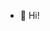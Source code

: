 - 👋 Hi!

<!---
tkulick/tkulick is a ✨ special ✨ repository because its `README.md` (this file) appears on your GitHub profile.
You can click the Preview link to take a look at your changes.
--->
